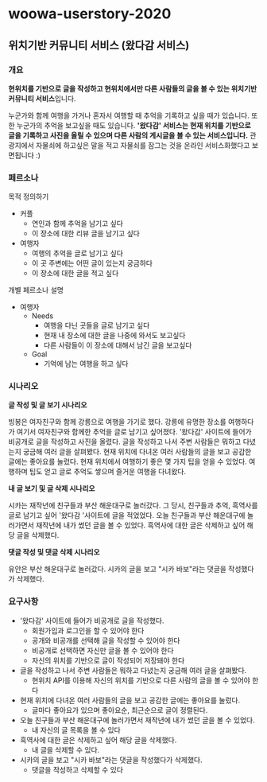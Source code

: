 # woowa-userstory-2020

## 위치기반 커뮤니티 서비스 (왔다감 서비스)

### 개요

**현위치를 기반으로 글을 작성하고 현위치에서만 다른 사람들의 글을 볼 수 있는 위치기반 커뮤니티 서비스**입니다.

누군가와 함께 여행을 가거나 혼자서 여행할 때 추억을 기록하고 싶을 때가 있습니다. 또한 누군가의 추억을 보고싶을 때도 있습니다. **'왔다감' 서비스는 현재 위치를 기반으로 글을 기록하고 사진을 올릴 수 있으며 다른 사람의 게시글을 볼 수 있는 서비스입니다.** 관광지에서 자물쇠에 하고싶은 말을 적고 자물쇠를 잠그는 것을 온라인 서비스화했다고 보면됩니다 :)

### 페르소나

목적 정의하기

- 커플
    - 연인과 함께 추억을 남기고 싶다
    - 이 장소에 대한 리뷰 글을 남기고 싶다
- 여행자
    - 여행의 추억을 글로 남기고 싶다
    - 이 곳 주변에는 어떤 글이 있는지 궁금하다
    - 이 장소에 대한 글을 적고 싶다

개별 페르소나 설명

- 여행자
    - Needs
        - 여행을 다닌 곳들을 글로 남기고 싶다
        - 현재 내 장소에 대한 글을 나중에 와서도 보고싶다
        - 다른 사람들이 이 장소에 대해서 남긴 글을 보고싶다
    - Goal
        - 기억에 남는 여행을 하고 싶다

### 시나리오

**글 작성 및 글 보기 시나리오**

빙봉은 여자친구와 함께 강릉으로 여행을 가기로 했다. 강릉에 유명한 장소를 여행하다가 여기서 여자친구와 함께한 추억을 글로 남기고 싶어졌다. '왔다감' 사이트에 들어가 비공개로 글을 작성하고 사진을 올렸다. 글을 작성하고 나서 주변 사람들은 뭐하고 다녔는지 궁금해 여러 글을 살펴봤다. 현재 위치에 다녀온 여러 사람들의 글을 보고 공감한 글에는 좋아요를 눌렀다. 현재 위치에서 여행하기 좋은 몇 가지 팁을 얻을 수 있었다. 여행하며 팁도 얻고 글로 추억도 쌓으며 즐거운 여행을 다녀왔다.

**내 글 보기 및 글 삭제 시나리오**

시카는 재작년에 친구들과 부산 해운대구로 놀러갔다.  그 당시, 친구들과 추억, 흑역사를 글로 남기고 싶어 '왔다감 '사이트에 글을 적었었다. 오늘 친구들과 부산 해운대구에 놀러가면서 재작년에 내가 썼던 글을 볼 수 있었다. 흑역사에 대한 글은 삭제하고 싶어 해당 글을 삭제했다.

**댓글 작성 및 댓글 삭제 시나리오**

유안은 부산 해운대구로 놀러갔다. 시카의 글을 보고 "시카 바보"라는 댓글을 작성했다가 삭제했다.

### 요구사항

- '왔다감' 사이트에 들어가 비공개로 글을 작성했다.
    - 회원가입과 로그인을 할 수 있어야 한다
    - 공개와 비공개를 선택해 글을 작성할 수 있어야 한다
    - 비공개로 선택하면 자신만 글을 볼 수 있어야 한다
    - 자신의 위치를 기반으로 글이 작성되어 저장돼야 한다
- 글을 작성하고 나서 주변 사람들은 뭐하고 다녔는지 궁금해 여러 글을 살펴봤다.
    - 현위치 API를 이용해 자신의 위치를 기반으로 다른 사람의 글을 볼 수 있어야 한다
- 현재 위치에 다녀온 여러 사람들의 글을 보고 공감한 글에는 좋아요를 눌렀다.
    - 글마다 좋아요가 있으며 좋아요순, 최근순으로 글이 정렬된다.
- 오늘 친구들과 부산 해운대구에 놀러가면서 재작년에 내가 썼던 글을 볼 수 있었다.
    - 내 자신의 글 목록을 볼 수 있다
- 흑역사에 대한 글은 삭제하고 싶어 해당 글을 삭제했다.
    - 내 글을 삭제할 수 있다.
- 시카의 글을 보고 "시카 바보"라는 댓글을 작성했다가 삭제했다.
    - 댓글을 작성하고 삭제할 수 있다
